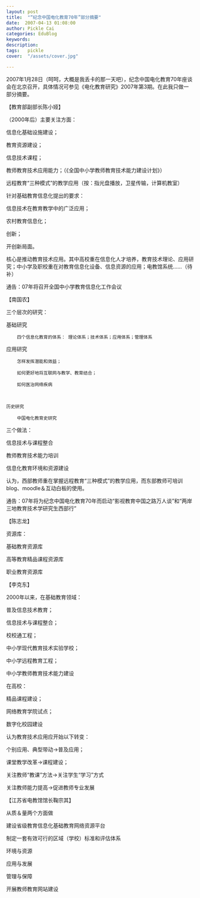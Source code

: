 ```yaml
---
layout: post  
title:  "“纪念中国电化教育70年”部分摘要"
date:  2007-04-13 01:08:00
author: Pickle Cai  
categories: EduBlog  
keywords: 
description:   
tags:	pickle   
cover:  "/assets/cover.jpg"  

---
```


2007年1月28日（呵呵，大概是我丢卡的那一天吧），纪念中国电化教育70年座谈会在北京召开，具体情况可参见《电化教育研究》2007年第3期。在此我只做一部分摘要。

 

【教育部副部长陈小娅】

（2000年后）主要关注方面：



信息化基础设施建设； 

教育资源建设； 

信息技术课程； 

教师教育技术应用能力；（《全国中小学教师教育技术能力建设计划》） 

远程教育“三种模式”的教学应用（按：指光盘播放，卫星传输，计算机教室）

 

针对基础教育信息化提出的要求：



信息技术在教育教学中的广泛应用； 

农村教育信息化； 

创新； 

开创新局面。

核心是推动教育技术应用。其中高校重在信息化人才培养，教育技术理论、应用研究；中小学及职校重在对教育信息化设备、信息资源的应用；电教馆系统……（待补）

 

通告：07年将召开全国中小学教育信息化工作会议

 

【南国农】

三个层次的研究：



 基础研究

        四个信息化教育的体系： 理论体系；技术体系；应用体系；管理体系



  应用研究

        怎样发挥潜能和效益；

        如何更好地将互联网与教学、教育结合；

        如何医治网络疾病



    历史研究

        中国电化教育史研究

 

三个做法：



信息技术与课程整合 

教师教育技术能力培训 



信息化教育环境和资源建设

认为，西部教师重在掌握远程教育“三种模式”的教学应用，而东部教师可培训blog、moodle＆互动白板的使用。



通告：07年将为纪念中国电化教育70年而启动“影视教育中国之路万人谈”和“两岸三地教育技术学研究生西部行”

 

【陈志龙】

资源库：



基础教育资源库 

高等教育精品课程资源库 



职业教育资源库

【李克东】

2000年以来，在基础教育领域：



普及信息技术教育； 

信息技术与课程整合； 

校校通工程； 

中小学现代教育技术实验学校； 

中小学远程教育工程； 

中小学教师教育技术能力建设

 

在高校：



精品课程建设； 

网络教育学院试点； 

数字化校园建设

认为教育技术应用应开始以下转变：



个别应用、典型带动→普及应用； 

课堂教学改革→课程建设； 

关注教师“教课”方法→关注学生“学习”方式 



关注教师能力提高→促进教师专业发展

【江苏省电教馆馆长鞠宗其】



从质＆量两个方面做







建设省级教育信息化基础教育网络资源平台



制定一套有效可行的区域（学校）标准和评估体系



环境与资源 

应用与发展 

管理与保障





开展教师教育网站建设

 



		    

